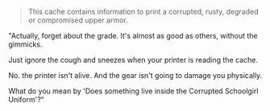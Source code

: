 > This cache contains information to print a corrupted, rusty, degraded or compromised upper armor.

"Actually, forget about the grade. It's almost as good as others, without the gimmicks.

Just ignore the cough and sneezes when your printer is reading the cache.

No. the printer isn't alive. And the gear isn't going to damage you physically.

What do you mean by 'Does something live inside the Corrupted Schoolgirl Uniform'?"
